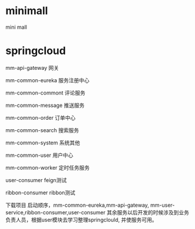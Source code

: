 # minimall
mini mall

# springcloud

mm-api-gateway 网关

mm-common-eureka 服务注册中心

mm-common-commont 评论服务

mm-common-message 推送服务

mm-common-order 订单中心

mm-common-search 搜索服务

mm-common-system 系统其他

mm-common-user 用户中心

mm-common-worker 定时任务服务

user-consumer feign测试

ribbon-consumer ribbon测试

下载项目 启动顺序，mm-common-eureka,mm-api-gateway,
mm-user-service,ribbon-consumer,user-consumer
其余服务以后开发的时候涉及到业务负责人员，根据user模块去学习整理springclould,
并使服务可用。